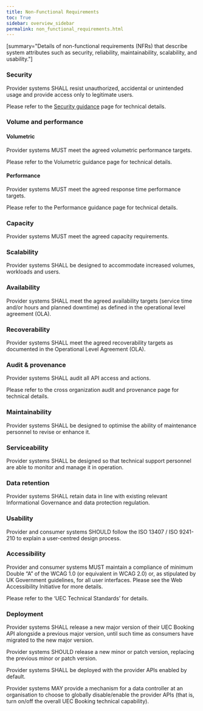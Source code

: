 ```yaml
---
title: Non-Functional Requirements
toc: True
sidebar: overview_sidebar
permalink: non_functional_requirements.html
---
```


[summary="Details of non-functional requirements (NFRs) that describe system attributes such as security, reliability, maintainability, scalability, and usability."]

### Security 
Provider systems SHALL resist unauthorized, accidental or unintended usage and provide access only to legitimate users. 

Please refer to the [Security guidance](security_guidance.html) page for technical details. 

### Volume and performance 

#### Volumetric 

Provider systems MUST meet the agreed volumetric performance targets. 

Please refer to the Volumetric guidance page for technical details. 

#### Performance 

Provider systems MUST meet the agreed response time performance targets. 

 

Please refer to the Performance guidance page for technical details. 

 

### Capacity 

Provider systems MUST meet the agreed capacity requirements. 

 

### Scalability 

Provider systems SHALL be designed to accommodate increased volumes, workloads and users. 

 

### Availability 

Provider systems SHALL meet the agreed availability targets (service time and/or hours and planned downtime) as defined in the operational level agreement (OLA). 

 

### Recoverability 

Provider systems SHALL meet the agreed recoverability targets as documented in the Operational Level Agreement (OLA). 

 

### Audit & provenance 

Provider systems SHALL audit all API access and actions. 

 

Please refer to the cross organization audit and provenance page for technical details. 

 

### Maintainability 

Provider systems SHALL be designed to optimise the ability of maintenance personnel to revise or enhance it. 

 

### Serviceability 

Provider systems SHALL be designed so that technical support personnel are able to monitor and manage it in operation. 

 

### Data retention 

Provider systems SHALL retain data in line with existing relevant Informational Governance and data protection regulation. 

 

### Usability 

Provider and consumer systems SHOULD follow the ISO 13407 / ISO 9241-210 to explain a user-centred design process. 

 

### Accessibility 

Provider and consumer systems MUST maintain a compliance of minimum Double “A” of the WCAG 1.0 (or equivalent in WCAG 2.0) or, as stipulated by UK Government guidelines, for all user interfaces. Please see the Web Accessibility Initiative for more details. 

 

Please refer to the ‘UEC Technical Standards’ for details. 

 

### Deployment 

Provider systems SHALL release a new major version of their UEC Booking API alongside a previous major version, until such time as consumers have migrated to the new major version. 

 

Provider systems SHOULD release a new minor or patch version, replacing the previous minor or patch version. 

 

Provider systems SHALL be deployed with the provider APIs enabled by default. 

 

Provider systems MAY provide a mechanism for a data controller at an organisation to choose to globally disable/enable the provider APIs (that is, turn on/off the overall UEC Booking technical capability). 
